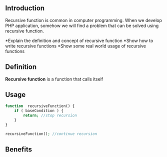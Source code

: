 ## Introduction
Recursive function is common in computer programming. When we develop PHP application, somehow we will find a problem that can be solved using recursive function.

*Explain the definition and concept of recursive function
*Show how to write recursive functions
*Show some real world usage of recursive functions

## Definition
**Recursive function** is a function that calls itself <br>

## Usage
```php
function  recursiveFunction() {
    if ( baseCondition ) {
        return; //stop recursion
    } 
}

recursiveFunction(); //continue recursion
```

## Benefits
